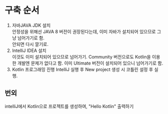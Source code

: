 # 구축 순서
1. 자바JAVA JDK 설치   
안정성을 위해선 JAVA 8 버전이 권장된다는데, 이미 자바가 설치되어 있으므로 그냥 넘어가기로 함.   
안되면 다시 깔기로.   
2. IntelliJ IDEA 설치   
이것도 이미 설치되어 있으므로 넘어가기. Community 버전으로도 Kotlin을 이용한 개발엔 문제가 없다고 함. 이미 Ultimate 버전이 설치되어 있으니 넘어가기로 함.
3. Kotlin 프로그래밍 진행
IntelliJ 실행 후 New project 생성 시 코틀린 설정 후 실행.

## 번외
intelliJ에서 Kotlin으로 프로젝트를 생성하여, "Hello Kotlin" 출력하기
